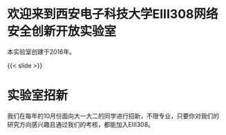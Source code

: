 # 欢迎来到西安电子科技大学EIII308网络安全创新开放实验室

本实验室创建于2016年。

{{< slide >}}

# 实验室招新

我们在每年的10月份面向大一大二的同学进行招新，不限专业，只要你对我们的研究方向感兴趣且通过我们的考核，都能加入EIII308。
